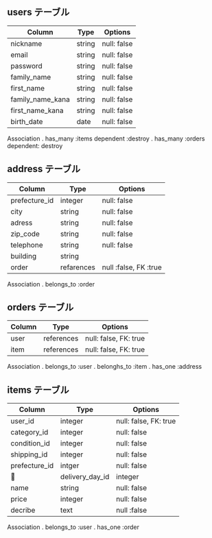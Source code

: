 ## users テーブル

| Column           | Type   | Options     |
| ---------------- | ------ | ----------- |
| nickname         | string | null: false |
| email            | string | null: false |
| password         | string | null: false |
| family_name      | string | null: false |
| first_name       | string | null: false |
| family_name_kana | string | null: false |
| first_name_kana  | string | null: false |
| birth_date       | date   | null: false |


Association
. has_many :items dependent :destroy
. has_many :orders dependent: destroy


## address テーブル

| Column           | Type       | Options               |
| ---------------- | ---------- | --------------------- |
| prefecture_id    | integer    | null: false           |
| city             | string     | null: false           |
| adress           | string     | null: false           |
| zip_code         | string     | null: false           |
| telephone        | string     | null: false           |
| building         | string     |                       |
| order            | refarences | null :false, FK :true |

Association
. belongs_to :order

## orders テーブル

| Column  | Type       | Options               |
| ------- | ---------- | --------------------- |
| user    | references | null: false, FK: true |
| item    | references | null: false, FK: true |

Association
. belongs_to :user
. belonghs_to :item
. has_one :address

## items テーブル

| Column          | Type       | Options               |
| --------------- | ---------- | --------------------- |
| user_id         | integer    | null: false, FK: true |
| category_id     | integer    | null: false           |
| condition_id    | integer    | null: false           |
| shipping_id     | integer    | null: false           |
| prefecture_id   | intger     | null: false           |
| delivery_day_id | integer    | null: false           |
| name            | string     | null: false           |
| price           | integer    | null: false           |
| decribe         | text       | null :false           |

Association
. belongs_to :user
. has_one :order



